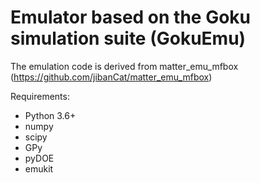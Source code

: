 # Emulator based on the Goku simulation suite (GokuEmu)

The emulation code is derived from matter_emu_mfbox (https://github.com/jibanCat/matter_emu_mfbox)

Requirements:
- Python 3.6+
- numpy
- scipy
- GPy
- pyDOE
- emukit

